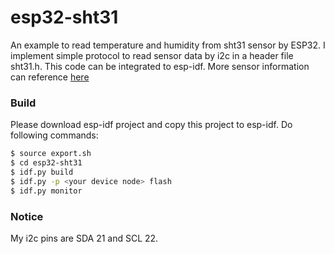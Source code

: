 # esp32-sht31
An example to read temperature and humidity from sht31 sensor by ESP32. I implement simple protocol to read sensor data by i2c in a header file sht31.h. This code can be integrated to esp-idf. More sensor information can reference [here](http://wiki.seeedstudio.com/Grove-TempAndHumi_Sensor-SHT31/)

### Build
Please download esp-idf project and copy this project to esp-idf.
Do following commands:
```bash
$ source export.sh
$ cd esp32-sht31
$ idf.py build
$ idf.py -p <your device node> flash
$ idf.py monitor
```

### Notice
My i2c pins are SDA 21 and SCL 22.

